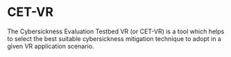 # CET-VR
The Cybersickness Evaluation Testbed VR (or CET-VR) is a tool which helps to select the best suitable cybersickness mitigation technique to adopt in a given VR application scenario.
